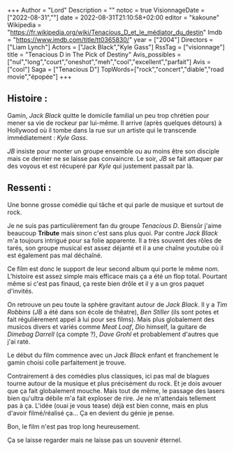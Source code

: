 +++
Author = "Lord"
Description = ""
notoc = true
VisionnageDate = ["2022-08-31",""]
date = 2022-08-31T21:10:58+02:00
editor = "kakoune"
Wikipedia = "https://fr.wikipedia.org/wiki/Tenacious_D_et_le_médiator_du_destin"
Imdb = "https://www.imdb.com/title/tt0365830/"
year = ["2004"]
Directors = ["Liam Lynch"]
Actors = ["Jack Black","Kyle Gass"]
RssTag = ["visionnage"]
title = "Tenacious D in The Pick of Destiny"
Avis_possibles = ["nul","long","court","oneshot","meh","cool","excellent","parfait"]
Avis = ["cool"] 
Saga = ["Tenacious D"]
TopWords=["rock","concert","diable","road movie","épopée"]
+++
## Histoire :
Gamin, *Jack Black* quitte le domicile familial un peu trop chrétien pour mener sa vie de rockeur par lui-même.
Il arrive (après quelques détours) à Hollywood où il tombe dans la rue sur un artiste qui le transcende immédiatement : *Kyle Gass*.

*JB* insiste pour monter un groupe ensemble ou au moins être son disciple mais ce dernier ne se laisse pas convaincre.
Le soir, *JB* se fait attaquer par des voyous et est récuperé par *Kyle* qui justement passait par là.

## Ressenti :
Une bonne grosse comédie qui tâche et qui parle de musique et surtout de rock.

Je ne suis pas particulièrement fan du groupe *Tenacious D*.
Biensûr j'aime beaucoup **Tribute** mais sinon c'est sans plus quoi.
Par contre *Jack Black* m'a toujours intrigué pour sa folie apparente.
Il a très souvent des rôles de tarés, son groupe musical est assez déjanté et il a une chaîne youtube où il est également pas mal déchaîné.

Ce film est donc le support de leur second album qui porte le même nom.
L'histoire est assez simple mais efficace mais ça a été un flop total.
Pourtant même si c'est pas finaud, ça reste bien drôle et il y a un gros paquet d'invités.

On retrouve un peu toute la sphère gravitant autour de *Jack Black*.
Il y a *Tim Robbins* (*JB* a été dans son école de thêatre), *Ben Stiller* (ils sont potes et fait régulièrement appel à lui pour ses films).
Mais plus globalement des musicos divers et variés comme *Meat Loaf*, *Dio* himself, la guitare de *Dimebag Darrell* (ça compte ?), *Dave Grohl* et probablement d'autres que j'ai raté.

Le début du film commence avec un *Jack Black* enfant et franchement le gamin choisi colle parfaitement je trouve.

Contrairement à des comédies plus classiques, ici pas mal de blagues tourne autour de la musique et plus précisément du rock.
Et je dois avouer que ça fait globalement mouche.
Mais tout de même, le passage des lasers bien qu'ultra débile m'a fait exploser de rire.
Je ne m'attendais tellement pas à ça.
L'idée (ouai je vous tease) déjà est bien conne, mais en plus d'avoir filmé/réalisé ça…
Ça en devient du génie je pense.

Bon, le film n'est pas trop long heureusement.

Ça se laisse regarder mais ne laisse pas un souvenir éternel.
